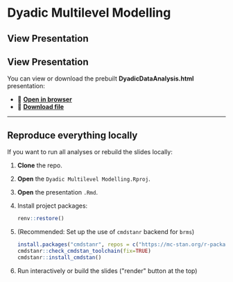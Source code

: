 
# Dyadic Multilevel Modelling 

## View Presentation

## View Presentation

You can view or download the prebuilt **DyadicDataAnalysis.html** presentation:

- 🔗 **[Open in browser](https://raw.githubusercontent.com/Pascal-Kueng/05DyadicDataAnalysis/main/DyadicDataAnalysis.html)**  
- 💾 **[Download file](https://github.com/Pascal-Kueng/05DyadicDataAnalysis/raw/main/DyadicDataAnalysis.html)**

---


## Reproduce everything locally

If you want to run all analyses or rebuild the slides locally:

1. **Clone** the repo.
2. **Open** the `Dyadic Multilevel Modelling.Rproj`.
3. **Open** the presentation `.Rmd`.
4. Install project packages:

   ```r
   renv::restore()
   ```
5. (Recommended: Set up the use of `cmdstanr` backend for `brms`)

   ```r
   install.packages("cmdstanr", repos = c("https://mc-stan.org/r-packages/", getOption("repos")))
   cmdstanr::check_cmdstan_toolchain(fix=TRUE)
   cmdstanr::install_cmdstan()
   ```
6. Run interactively or build the slides ("render" button at the top)

